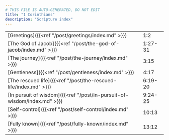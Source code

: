 ```yaml
---
# THIS FILE IS AUTO-GENERATED, DO NOT EDIT
title: "1 Corinthians"
description: "Scripture index"
---
```


|  |  |
| --- | --- |
| [Greetings]({{<ref "/post/greetings/index.md" >}}) | 1:2 |
| [The God of Jacob]({{<ref "/post/the-god-of-jacob/index.md" >}}) | 1:27-31 |
| [The journey]({{<ref "/post/the-journey/index.md" >}}) | 3:15 |
| [Gentleness]({{<ref "/post/gentleness/index.md" >}}) | 4:17 |
| [The rescued life]({{<ref "/post/the-rescued-life/index.md" >}}) | 6:19-20 |
| [In pursuit of wisdom]({{<ref "/post/in-pursuit-of-wisdom/index.md" >}}) | 9:24-25 |
| [Self-control]({{<ref "/post/self-control/index.md" >}}) | 10:13 |
| [Fully known]({{<ref "/post/fully-known/index.md" >}}) | 13:12 |
